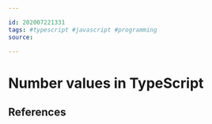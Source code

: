 ```yaml
---

id: 202007221331
tags: #typescript #javascript #programming
source:

---
```


# Number values in TypeScript



## References

